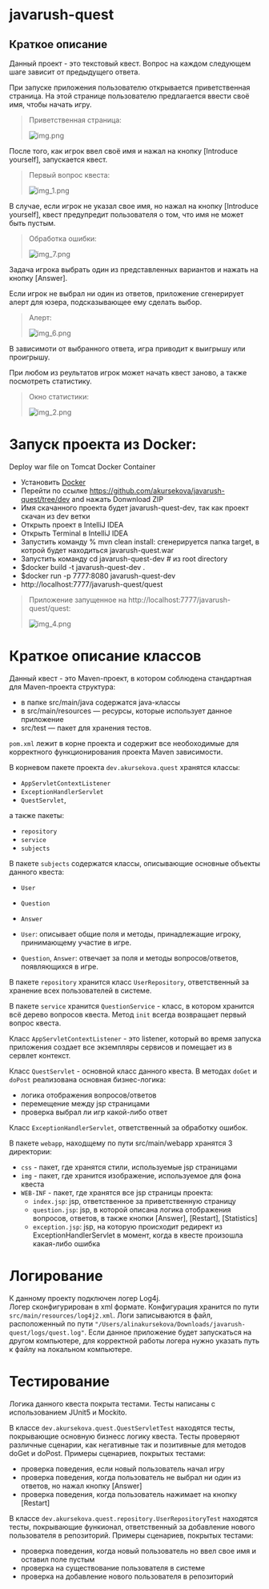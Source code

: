 # javarush-quest

## Краткое описание

Данный проект - это текстовый квест. Вопрос на каждом следующем шаге зависит от предыдущего ответа.

При запуске приложения пользователю открывается приветственная страница.
На этой странице пользователю предлагается ввести своё имя, чтобы начать игру.

>Приветственная страница:
>
>![img.png](img.png)

После того, как игрок ввел своё имя и нажал на кнопку [Introduce yourself], запускается квест.

>Первый вопрос квеста:
>
>![img_1.png](img_1.png)

В случае, если игрок не указал свое имя, но нажал на кнопку [Introduce yourself], квест предупредит пользователя о том, что имя не может быть пустым. 

>Обработка ошибки:
>
>![img_7.png](img_7.png)

Задача игрока выбрать один из представленных вариантов и нажать на кнопку [Answer].

Если игрок не выбрал ни один из ответов, приложение сгенерирует алерт для юзера, подсказывающее ему сделать выбор.

>Алерт:
>
>![img_6.png](img_6.png)

В зависимоти от выбранного ответа, игра приводит к выигрышу или проигрышу.

При любом из реультатов игрок может начать квест заново, а также посмотреть статистику.

>Окно статистики:
>
>![img_2.png](img_2.png)

# Запуск проекта из Docker:

Deploy war file on Tomcat Docker Container
- Установить [Docker](https://docs.docker.com/install)
- Перейти по ссылке https://github.com/akursekova/javarush-quest/tree/dev and нажать Donwnload ZIP
- Имя скачанного проекта будет javarush-quest-dev, так как проект скачан из dev ветки
- Открыть проект в IntelliJ IDEA 
- Открыть Terminal в IntelliJ IDEA  
- Запустить команду  % mvn clean install: сгенерируется папка target, в котрой будет находиться javarush-quest.war  
- Запустить команду cd javarush-quest-dev # из root directory
- $docker build -t javarush-quest-dev .
- $docker run -p 7777:8080 javarush-quest-dev
- http://localhost:7777/javarush-quest/quest

>Приложение запущенное на http://localhost:7777/javarush-quest/quest:
>
>![img_4.png](img_4.png)

# Краткое описание классов

Данный квест - это Maven-проект, в котором соблюдена стандартная для Maven-проекта структура:
- в папке src/main/java содержатся java-классы
- в src/main/resources — ресурсы, которые использует данное приложение
- src/test — пакет для хранения тестов. 

`pom.xml` лежит в корне проекта и содержит все необоходимые для корректного функционирования проекта Maven зависимости.

В корневом пакете проекта `dev.akursekova.quest` хранятся классы:
- `AppServletContextListener`
- `ExceptionHandlerServlet`
- `QuestServlet`,  

а также пакеты:
- `repository`
- `service`
- `subjects`

В пакете `subjects` содержатся классы, описывающие основные объекты данного квеста:
- `User`
- `Question`
- `Answer`  


- `User`: описывает общие поля и методы, принадлежащие игроку, принимающему участие в игре.
- `Question`, `Answer`: отвечает за поля и методы вопросов/ответов, появляющихся в игре.

В пакете `repository` хранится класс `UserRepository`, ответственный за хранение всех пользователей в системе.

В пакете `service` хранится `QuestionService` - класс, в котором хранится всё дерево вопросов квеста.
Метод `init` всегда возвращает первый вопрос квеста. 

Класс `AppServletContextListener` - это listener, который во время запуска приложения создает все экземпляры сервисов и помещает из в сервлет контекст.

Класс `QuestServlet` - основной класс данного квеста. В методах `doGet` и `doPost` реализована основная бизнес-логика:
- логика отображения вопросов/ответов
- перемещение между jsp страницами
- проверка выбрал ли игр какой-либо ответ

Класс `ExceptionHandlerServlet`, ответственный за обработку ошибок. 

В пакете `webapp`, находщему по пути src/main/webapp хранятся 3 директории:
- `css` - пакет, где хранятся стили, используемые jsp страницами
- `img` - пакет, где хранится изображение, используемое для фона квеста
- `WEB-INF` - пакет, где хранятся все jsp страницы проекта:
  - `index.jsp`: jsp, ответственное за приветственную страницу
  - `question.jsp`: jsp, в которой описана логика отображения вопросов, ответов, в также кнопки [Answer], [Restart], [Statistics]
  - `exception.jsp`: jsp, на которую происходит редирект из ExceptionHandlerServlet в момент, когда в квесте произошла какая-либо ошибка

# Логирование
К данному проекту подключен логер Log4j.  
Логер сконфигурирован в xml формате. 
Конфигурация хранится по пути `src/main/resources/log4j2.xml`.
Логи записываются в файл, расположенный по пути `"/Users/alinakursekova/Downloads/javarush-quest/logs/quest.log"`. 
Если данное приложение будет запускаться на другом компьютере, для корректной работы логера нужно указать путь к файлу на локальном компьютере.

# Тестирование
Логика данного квеста покрыта тестами. Тесты написаны с использованием JUnit5 и Mockito.

В классе `dev.akursekova.quest.QuestServletTest` находятся тесты, покрывающие основную бизнесс логику квеста.
Тесты проверяют различные сценарии, как негативные так и позитивные для методов doGet и doPost. 
Примеры сценариев, покрытых тестами: 
- проверка поведения, если новый пользователь начал игру
- проверка поведения, когда пользователь не выбрал ни один из ответов, но нажал кнопку [Answer]
- проверка поведения, когда пользователь нажимает на кнопку [Restart] 

В классе `dev.akursekova.quest.repository.UserRepositoryTest` находятся тесты, покрывающие функионал, 
ответственный за добавление нового пользователя в репозиторий.
Примеры сценариев, покрытых тестами: 
- проверка поведения, когда новый пользователь но ввел свое имя и оставил поле пустым
- проверка на существование пользователя в системе
- проверка на добавление нового пользователя в репозиторий



